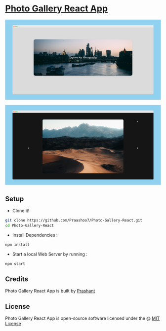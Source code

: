 # [Photo Gallery React App](https://praashoo7.github.io/Photo-Gallery-React/)

![Readme Image](public/images/ReadMe_Image1.png)

![Readme Image](public/images/ReadMe_Image2.png)

## Setup
- Clone it!
```sh
git clone https://github.com/Praashoo7/Photo-Gallery-React.git
cd Photo-Gallery-React
```
- Install Dependencies :
```sh
npm install
```
- Start a local Web Server by running :
```sh
npm start
```

## Credits

Photo Gallery React App is built by [Prashant](https://praashoo7.github.io/Portfolio/)

## License

Photo Gallery React App is open-source software licensed under the @ [MIT License](https://github.com/Praashoo7/Photo-Gallery-React/blob/main/LICENSE)
